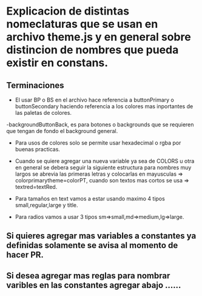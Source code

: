 # Explicacion de distintas nomeclaturas que se usan en archivo theme.js y en general sobre distincion de nombres que pueda existir en constans.

## Terminaciones

- El usar BP o BS en el archivo hace referencia a buttonPrimary o buttonSecondary haciendo referencia a los colores mas inportantes de las paletas de colores.

-backgroundButtonBack, es para botones o backgrounds que se requieren que tengan de fondo el background general.

- Para usos de colores solo se permite usar hexadecimal o rgba por buenas practicas.

- Cuando se quiere agregar una nueva variable ya sea de COLORS u otra en general se debera seguir la siguiente estructura para nombres muy largos se abrevia las primeras letras y colocarlas en mayusculas => colorprimarytheme=colorPT, cuando son textos mas cortos se usa => textred=textRed.

- Para tamaños en text vamos a estar usando maximo 4 tipos small,regular,large y title.

- Para radios vamos a usar 3 tipos sm=>small,md=>medium,lg=>large.

## Si quieres agregar mas variables a constantes ya definidas solamente se avisa al momento de hacer PR.

## Si desea agregar mas reglas para nombrar varibles en las constantes agregar abajo ......
